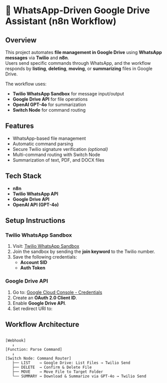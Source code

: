 # 📱 WhatsApp-Driven Google Drive Assistant (n8n Workflow)

##  Overview
This project automates **file management in Google Drive** using **WhatsApp messages** via **Twilio** and **n8n**.  
Users send specific commands through WhatsApp, and the workflow responds by **listing**, **deleting**, **moving**, or **summarizing** files in Google Drive.  

The workflow uses:
- **Twilio WhatsApp Sandbox** for message input/output
- **Google Drive API** for file operations
- **OpenAI GPT-4o** for summarization
- **Switch Node** for command routing

##  Features
-  WhatsApp-based file management
-  Automatic command parsing
-  Secure Twilio signature verification *(optional)*
-  Multi-command routing with Switch Node
-  Summarization of text, PDF, and DOCX files


## Tech Stack
- **n8n**
- **Twilio WhatsApp API**
- **Google Drive API**
- **OpenAI API (GPT-4o)**

 ##  Setup Instructions
### Twilio WhatsApp Sandbox
1. Visit: [Twilio WhatsApp Sandbox](https://www.twilio.com/console/sms/whatsapp/sandbox)
2. Join the sandbox by sending the **join keyword** to the Twilio number.
3. Save the following credentials:
   - **Account SID**
   - **Auth Token**



###  Google Drive API
1. Go to: [Google Cloud Console - Credentials](https://console.cloud.google.com/apis/credentials)
2. Create an **OAuth 2.0 Client ID**.
3. Enable **Google Drive API**.
4. Set redirect URI to:


##  Workflow Architecture
```plaintext

[Webhook]
   ↓
[Function: Parse Command]
   ↓
[Switch Node: Command Router]
   ├── LIST    → Google Drive: List Files → Twilio Send
   ├── DELETE  → Confirm & Delete File
   ├── MOVE    → Move File to Target Folder
   └── SUMMARY → Download & Summarize via GPT-4o → Twilio Send



